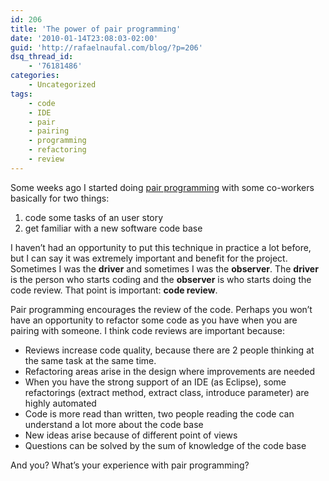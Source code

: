 ```yaml
---
id: 206
title: 'The power of pair programming'
date: '2010-01-14T23:08:03-02:00'
guid: 'http://rafaelnaufal.com/blog/?p=206'
dsq_thread_id:
    - '76181486'
categories:
    - Uncategorized
tags:
    - code
    - IDE
    - pair
    - pairing
    - programming
    - refactoring
    - review
---
```


Some weeks ago I started doing [pair programming](http://en.wikipedia.org/wiki/Pair_programming) with some co-workers basically for two things:

1. code some tasks of an user story
2. get familiar with a new software code base

I haven’t had an opportunity to put this technique in practice a lot before, but I can say it was extremely important and benefit for the project. Sometimes I was the **driver** and sometimes I was the **observer**. The **driver** is the person who starts coding and the **observer** is who starts doing the code review. That point is important: **code review**.

Pair programming encourages the review of the code. Perhaps you won’t have an opportunity to refactor some code as you have when you are pairing with someone. I think code reviews are important because:

- Reviews increase code quality, because there are 2 people thinking at the same task at the same time.
- Refactoring areas arise in the design where improvements are needed
- When you have the strong support of an IDE (as Eclipse), some refactorings (extract method, extract class, introduce parameter) are highly automated
- Code is more read than written, two people reading the code can understand a lot more about the code base
- New ideas arise because of different point of views
- Questions can be solved by the sum of knowledge of the code base

And you? What’s your experience with pair programming?